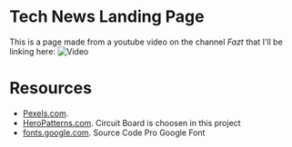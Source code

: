 # Tech News Landing Page

This is a page made from a youtube video on the channel *Fazt* that I'll be linking here: ![Video](https://www.youtube.com/watch?v=Q2imkhmhOFo)

# Resources
* [Pexels.com](https://www.pexels.com/).
* [HeroPatterns.com](https://heropatterns.com/). Circuit Board is choosen in this project
* [fonts.google.com](https://fonts.google.com/specimen/Source+Code+Pro?query=code#styles). Source Code Pro Google Font
